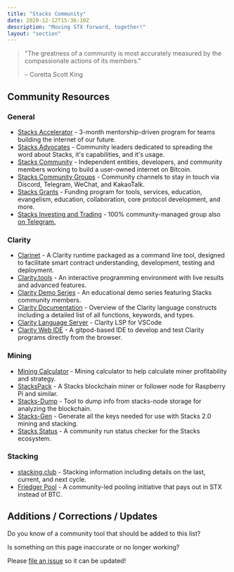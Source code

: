 ```yaml
---
title: "Stacks Community"
date: 2020-12-12T15:36:10Z
description: "Moving STX forward, together!"
layout: "section"
---
```


> "The greatness of a community is most accurately measured by the compassionate actions of its members."
>
> – Coretta Scott King

## Community Resources

### General

- [Stacks Accelerator](https://stacks.ac/) - 3-month mentorship-driven program for teams building the internet of our future.
- [Stacks Advocates](https://community.stacks.org/advocates) - Community leaders dedicated to spreading the word about Stacks, it's capabilities, and it's usage.
- [Stacks Community](https://community.stacks.org/) - Independent entities, developers, and community members working to build a user-owned internet on Bitcoin.
- [Stacks Community Groups](https://community.stacks.org/groups) - Community channels to stay in touch via Discord, Telegram, WeChat, and KakaoTalk.
- [Stacks Grants](https://github.com/stacksgov/Stacks-Grants) - Funding program for tools, services, education, evangelism, education, collaboration, core protocol development, and more.
- [Stacks Investing and Trading](https://twitter.com/StacksTrade) - 100% community-managed group also [on Telegram.](https://t.me/StacksTrade)

### Clarity

- [Clarinet](https://github.com/hirosystems/clarinet) - A Clarity runtime packaged as a command line tool, designed to facilitate smart contract understanding, development, testing and deployment.
- [Clarity.tools](http://clarity.tools/) - An interactive programming environment with live results and advanced features.
- [Clarity Demo Series](https://github.com/friedger/clarity-demo) - An educational demo series featuring Stacks community members.
- [Clarity Documentation](https://docs.stacks.co/references/language-overview) - Overview of the Clarity language constructs including a detailed list of all functions, keywords, and types.
- [Clarity Language Server](https://github.com/hirosystems/clarity-lsp) - Clarity LSP for VSCode
- [Clarity Web IDE](https://github.com/friedger/clarity-js-sdk/blob/feature/web-ide/packages/clarity-tutorials/README-web-ide.md) - A gitpod-based IDE to develop and test Clarity programs directly from the browser.

### Mining

- [Mining Calculator](https://friedger.github.io/mining-calculator/) - Mining calculator to help calculate miner profitability and strategy.
- [StacksPack](https://gitlab.com/riot.ai/stackspack) - A Stacks blockchain miner or follower node for Raspberry Pi and similar.
- [Stacks-Dump](https://github.com/psq/stacks-dump) - Tool to dump info from stacks-node storage for analyzing the blockchain.
- [Stacks-Gen](https://github.com/psq/stacks-gen) - Generate all the keys needed for use with Stacks 2.0 mining and stacking.
- [Stacks Status](https://stacks-status.com/) - A community run status checker for the Stacks ecosystem.

### Stacking

- [stacking.club](https://stacking.club/) - Stacking information including details on the last, current, and next cycle.
- [Friedger Pool](https://pool.friedger.de/) - A community-led pooling initiative that pays out in STX instead of BTC.

## Additions / Corrections / Updates

Do you know of a community tool that should be added to this list?

Is something on this page inaccurate or no longer working?

Please [file an issue](https://github.com/AbsorbingChaos/stacks101-com/issues/new) so it can be updated!
